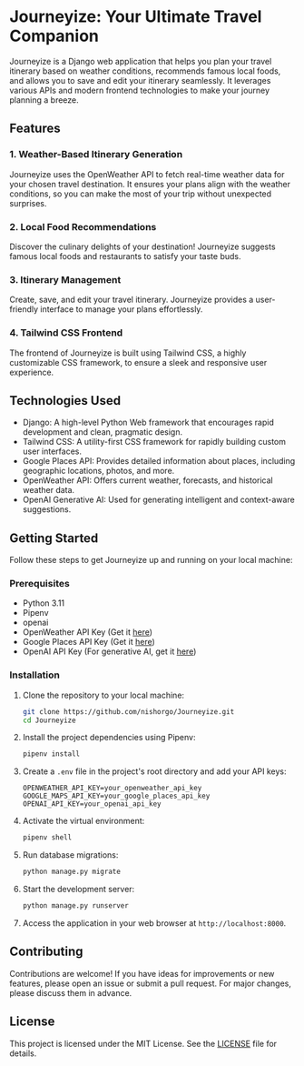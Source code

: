 # Journeyize: Your Ultimate Travel Companion

Journeyize is a Django web application that helps you plan your travel itinerary based on weather conditions, recommends famous local foods, and allows you to save and edit your itinerary seamlessly. It leverages various APIs and modern frontend technologies to make your journey planning a breeze.

## Features

### 1. Weather-Based Itinerary Generation

Journeyize uses the OpenWeather API to fetch real-time weather data for your chosen travel destination. It ensures your plans align with the weather conditions, so you can make the most of your trip without unexpected surprises.

### 2. Local Food Recommendations

Discover the culinary delights of your destination! Journeyize suggests famous local foods and restaurants to satisfy your taste buds.

### 3. Itinerary Management

Create, save, and edit your travel itinerary. Journeyize provides a user-friendly interface to manage your plans effortlessly.

### 4. Tailwind CSS Frontend

The frontend of Journeyize is built using Tailwind CSS, a highly customizable CSS framework, to ensure a sleek and responsive user experience.

## Technologies Used

- Django: A high-level Python Web framework that encourages rapid development and clean, pragmatic design.
- Tailwind CSS: A utility-first CSS framework for rapidly building custom user interfaces.
- Google Places API: Provides detailed information about places, including geographic locations, photos, and more.
- OpenWeather API: Offers current weather, forecasts, and historical weather data.
- OpenAI Generative AI: Used for generating intelligent and context-aware suggestions.

## Getting Started

Follow these steps to get Journeyize up and running on your local machine:

### Prerequisites

- Python 3.11
- Pipenv
- openai
- OpenWeather API Key (Get it [here](https://openweathermap.org/api))
- Google Places API Key (Get it [here](https://cloud.google.com/maps-platform/places))
- OpenAI API Key (For generative AI, get it [here](hhttps://openai.com/product))

### Installation

1. Clone the repository to your local machine:

   ```bash
   git clone https://github.com/nishorgo/Journeyize.git
   cd Journeyize
   ```

2. Install the project dependencies using Pipenv:

   ```bash
   pipenv install
   ```

3. Create a `.env` file in the project's root directory and add your API keys:

   ```plaintext
   OPENWEATHER_API_KEY=your_openweather_api_key
   GOOGLE_MAPS_API_KEY=your_google_places_api_key
   OPENAI_API_KEY=your_openai_api_key
   ```

4. Activate the virtual environment:

   ```bash
   pipenv shell
   ```

5. Run database migrations:

   ```bash
   python manage.py migrate
   ```

6. Start the development server:

   ```bash
   python manage.py runserver
   ```

7. Access the application in your web browser at `http://localhost:8000`.

## Contributing

Contributions are welcome! If you have ideas for improvements or new features, please open an issue or submit a pull request. For major changes, please discuss them in advance.

## License

This project is licensed under the MIT License. See the [LICENSE](LICENSE) file for details.
